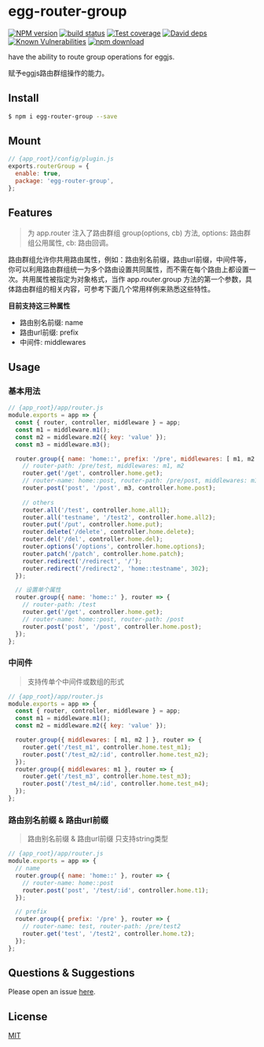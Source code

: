 # egg-router-group

[![NPM version][npm-image]][npm-url]
[![build status][travis-image]][travis-url]
[![Test coverage][codecov-image]][codecov-url]
[![David deps][david-image]][david-url]
[![Known Vulnerabilities][snyk-image]][snyk-url]
[![npm download][download-image]][download-url]

[npm-image]: https://img.shields.io/npm/v/egg-router-group.svg?style=flat-square
[npm-url]: https://npmjs.org/package/egg-router-group
[travis-image]: https://img.shields.io/travis/zzzs/egg-router-group.svg?style=flat-square
[travis-url]: https://travis-ci.org/zzzs/egg-router-group
[codecov-image]: https://img.shields.io/codecov/c/github/zzzs/egg-router-group.svg?style=flat-square
[codecov-url]: https://codecov.io/github/zzzs/egg-router-group?branch=master
[david-image]: https://img.shields.io/david/zzzs/egg-router-group.svg?style=flat-square
[david-url]: https://david-dm.org/zzzs/egg-router-group
[snyk-image]: https://snyk.io/test/github/zzzs/egg-router-group/badge.svg?targetFile=package.json
[snyk-url]: https://snyk.io/test/github/zzzs/egg-router-group?targetFile=package.json
[download-image]: https://img.shields.io/npm/dm/egg-router-group.svg?style=flat-square
[download-url]: https://npmjs.org/package/egg-router-group

have the ability to route group operations for eggjs.

赋予eggjs路由群组操作的能力。


## Install

```bash
$ npm i egg-router-group --save
```

## Mount

```js
// {app_root}/config/plugin.js
exports.routerGroup = {
  enable: true,
  package: 'egg-router-group',
};
```

## Features
> 为 app.router 注入了路由群组 group(options, cb) 方法, options: 路由群组公用属性, cb: 路由回调。

路由群组允许你共用路由属性，例如：路由别名前缀，路由url前缀，中间件等，你可以利用路由群组统一为多个路由设置共同属性，而不需在每个路由上都设置一次。共用属性被指定为对象格式，当作 app.router.group 方法的第一个参数，具体路由群组的相关内容，可参考下面几个常用样例来熟悉这些特性。

**目前支持这三种属性**

  * 路由别名前缀: name
  * 路由url前缀: prefix
  * 中间件: middlewares

## Usage

### 基本用法

```js
// {app_root}/app/router.js
module.exports = app => {
  const { router, controller, middleware } = app;
  const m1 = middleware.m1();
  const m2 = middleware.m2({ key: 'value' });
  const m3 = middleware.m3();

  router.group({ name: 'home::', prefix: '/pre', middlewares: [ m1, m2 ] }, router => {
    // router-path: /pre/test, middlewares: m1, m2
    router.get('/get', controller.home.get);
    // router-name: home::post, router-path: /pre/post, middlewares: m1, m2, m3
    router.post('post', '/post', m3, controller.home.post);
    
    // others
    router.all('/test', controller.home.all1);
    router.all('testname', '/test2', controller.home.all2);
    router.put('/put', controller.home.put);
    router.delete('/delete', controller.home.delete);
    router.del('/del', controller.home.del);
    router.options('/options', controller.home.options);
    router.patch('/patch', controller.home.patch);
    router.redirect('/redirect', '/');
    router.redirect('/redirect2', 'home::testname', 302);
  });

  // 设置单个属性
  router.group({ name: 'home::' }, router => {
    // router-path: /test
    router.get('/get', controller.home.get);
    // router-name: home::post, router-path: /post
    router.post('post', '/post', controller.home.post);
  });
};
```

### 中间件

> 支持传单个中间件或数组的形式

```js
// {app_root}/app/router.js
module.exports = app => {
  const { router, controller, middleware } = app;
  const m1 = middleware.m1();
  const m2 = middleware.m2({ key: 'value' });

  router.group({ middlewares: [ m1, m2 ] }, router => {
    router.get('/test_m1', controller.home.test_m1);
    router.post('/test_m2/:id', controller.home.test_m2);
  });
  router.group({ middlewares: m1 }, router => {
    router.get('/test_m3', controller.home.test_m3);
    router.post('/test_m4/:id', controller.home.test_m4);
  });
};
```

### 路由别名前缀 & 路由url前缀
> 路由别名前缀 & 路由url前缀 只支持string类型

```js
// {app_root}/app/router.js
module.exports = app => {
  // name
  router.group({ name: 'home::' }, router => {
    // router-name: home::post
    router.post('post', '/test/:id', controller.home.t1);
  });

  // prefix
  router.group({ prefix: '/pre' }, router => {
    // router-name: test, router-path: /pre/test2
    router.get('test', '/test2', controller.home.t2);
  });
};
```
## Questions & Suggestions

Please open an issue [here](https://github.com/zzzs/egg-router-group/issues).

## License

[MIT](LICENSE)

